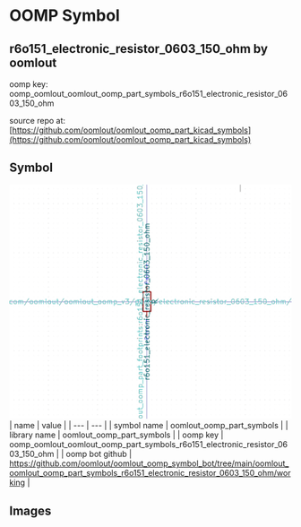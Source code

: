 # OOMP Symbol  
## r6o151_electronic_resistor_0603_150_ohm  by oomlout  
  
oomp key: oomp_oomlout_oomlout_oomp_part_symbols_r6o151_electronic_resistor_0603_150_ohm  
  
source repo at: [https://github.com/oomlout/oomlout_oomp_part_kicad_symbols](https://github.com/oomlout/oomlout_oomp_part_kicad_symbols)  
## Symbol  
  
[![working.png](working_600.png)](working.png)  
| name | value | 
| --- | --- | 
| symbol name | oomlout_oomp_part_symbols | 
| library name | oomlout_oomp_part_symbols | 
| oomp key | oomp_oomlout_oomlout_oomp_part_symbols_r6o151_electronic_resistor_0603_150_ohm | 
| oomp bot github | https://github.com/oomlout/oomlout_oomp_symbol_bot/tree/main/oomlout_oomlout_oomp_part_symbols_r6o151_electronic_resistor_0603_150_ohm/working | 
## Images  
